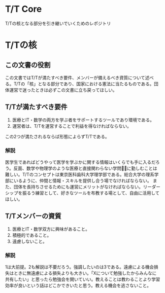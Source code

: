 # T/T Core

T/Tの核となる部分を引き継いでいくためのレポジトリ

# T/Tの核

## この文書の役割

この文書ではT/Tが満たすべき要件、メンバーが備えるべき資質について述べる。T/Tの「核」となる部分であり、国家における憲法に当たるものである。団体運営で迷ったときは必ずこの文書に立ち戻ってほしい。

## T/Tが満たすべき要件

1. 医療とIT・数学の両方を学ぶ者をサポートするツールであり環境である。
2. 運営者は、T/Tを運営することで利益を得なければならない。

この2つが満たされるならば形態によらずT/Tである。

### 解説

医学生であればどうやって医学を学ぶかに関する情報はいくらでも手に入るだろう。反面、数学や物理学のような医療と直接関わらない学問に勤しむことは難しい。T/Tのコンセプトは東京医科歯科大学理学部である。総合大学の理系学部にいるように、仲間と情報・スキルを提供し合う場でなければならない。
また、団体を長持ちさせるためにも運営にメリットがなければならない。リーダーシップを振るう練習として、好きなツールを布教する場として、自由に活用してほしい。

## T/Tメンバーの資質

1. 医療とIT・数学双方に興味があること。
2. 積極的であること。
3. 遠慮しないこと。

### 解説

1は大前提。2も解説は不要だろう。強調したいのは3である。遠慮による機会損失はときに無遠慮による損失よりも大きい。「Xについて勉強したからみんなに共有したい」と思ったら勉強会を開いていい。教えることは教わることより学習効率が良いという話はどこかできいたと思う。教える機会を逃さないこと。